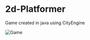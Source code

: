 # 2d-Platformer
Game created in java using CityEngine

![Game](https://github.com/MartinsonYan/2d-Platformer/assets/104784410/9842bcbc-6362-49e8-84ba-0c7f8e6fdd97)
